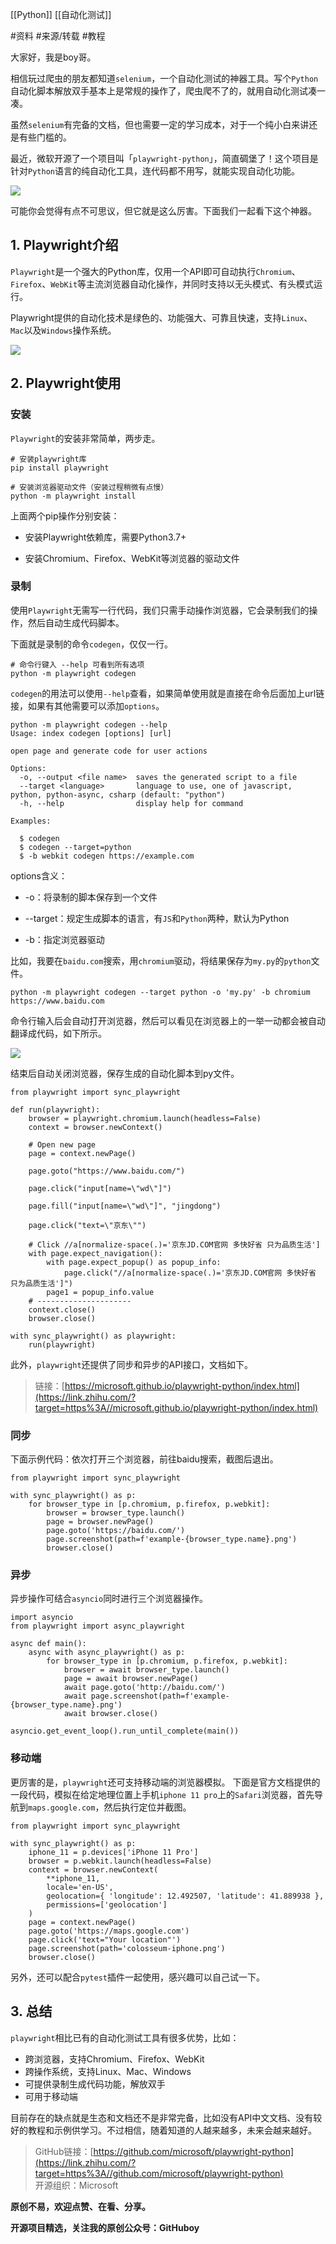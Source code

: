 [[Python]]
[[自动化测试]]


#资料 
#来源/转载 
#教程 

大家好，我是boy哥。

相信玩过爬虫的朋友都知道`selenium`，一个自动化测试的神器工具。写个`Python`自动化脚本解放双手基本上是常规的操作了，爬虫爬不了的，就用自动化测试凑一凑。

虽然`selenium`有完备的文档，但也需要一定的学习成本，对于一个纯小白来讲还是有些门槛的。

最近，微软开源了一个项目叫「`playwright-python`」，简直碉堡了！这个项目是针对`Python`语言的纯自动化工具，连代码都不用写，就能实现自动化功能。

![](https://pic1.zhimg.com/v2-93debcd9a93746fb10b1e74d8a0ae13c_b.jpg)

可能你会觉得有点不可思议，但它就是这么厉害。下面我们一起看下这个神器。

1\. Playwright介绍
----------------

`Playwright`是一个强大的Python库，仅用一个API即可自动执行`Chromium`、`Firefox`、`WebKit`等主流浏览器自动化操作，并同时支持以无头模式、有头模式运行。

Playwright提供的自动化技术是绿色的、功能强大、可靠且快速，支持`Linux`、`Mac`以及`Windows`操作系统。

  

![](https://pic4.zhimg.com/80/v2-81f3228d91e2c3b398c6474d1fafa60b_1440w.jpg)

2\. Playwright使用
----------------

### 安装

`Playwright`的安装非常简单，两步走。

```text
# 安装playwright库
pip install playwright

# 安装浏览器驱动文件（安装过程稍微有点慢）
python -m playwright install
```

上面两个pip操作分别安装：

-   安装Playwright依赖库，需要Python3.7+  
    
-   安装Chromium、Firefox、WebKit等浏览器的驱动文件  
    

### 录制

使用`Playwright`无需写一行代码，我们只需手动操作浏览器，它会录制我们的操作，然后自动生成代码脚本。

下面就是录制的命令`codegen`，仅仅一行。

```text
# 命令行键入 --help 可看到所有选项
python -m playwright codegen
```

`codegen`的用法可以使用`--help`查看，如果简单使用就是直接在命令后面加上url链接，如果有其他需要可以添加`options`。

```python3
python -m playwright codegen --help
Usage: index codegen [options] [url]

open page and generate code for user actions

Options:
  -o, --output <file name>  saves the generated script to a file
  --target <language>       language to use, one of javascript, python, python-async, csharp (default: "python")
  -h, --help                display help for command

Examples:

  $ codegen
  $ codegen --target=python
  $ -b webkit codegen https://example.com
```

options含义：

-   \-o：将录制的脚本保存到一个文件  
    
-   \--target：规定生成脚本的语言，有`JS`和`Python`两种，默认为Python  
    
-   \-b：指定浏览器驱动

比如，我要在`baidu.com`搜索，用`chromium`驱动，将结果保存为`my.py`的`python`文件。

```python3
python -m playwright codegen --target python -o 'my.py' -b chromium https://www.baidu.com
```

命令行输入后会自动打开浏览器，然后可以看见在浏览器上的一举一动都会被自动翻译成代码，如下所示。

![](https://pic2.zhimg.com/v2-2e4a3d1766b77c3374baeb95ac0429f1_b.jpg)

结束后自动关闭浏览器，保存生成的自动化脚本到py文件。

```python3
from playwright import sync_playwright

def run(playwright):
    browser = playwright.chromium.launch(headless=False)
    context = browser.newContext()

    # Open new page
    page = context.newPage()

    page.goto("https://www.baidu.com/")

    page.click("input[name=\"wd\"]")

    page.fill("input[name=\"wd\"]", "jingdong")

    page.click("text=\"京东\"")

    # Click //a[normalize-space(.)='京东JD.COM官网 多快好省 只为品质生活']
    with page.expect_navigation():
        with page.expect_popup() as popup_info:
            page.click("//a[normalize-space(.)='京东JD.COM官网 多快好省 只为品质生活']")
        page1 = popup_info.value
    # ---------------------
    context.close()
    browser.close()

with sync_playwright() as playwright:
    run(playwright)
```

此外，`playwright`还提供了同步和异步的API接口，文档如下。

> 链接：[https://microsoft.github.io/playwright-python/index.html](https://link.zhihu.com/?target=https%3A//microsoft.github.io/playwright-python/index.html)

### 同步

下面示例代码：依次打开三个浏览器，前往baidu搜索，截图后退出。

```python3
from playwright import sync_playwright

with sync_playwright() as p:
    for browser_type in [p.chromium, p.firefox, p.webkit]:
        browser = browser_type.launch()
        page = browser.newPage()
        page.goto('https://baidu.com/')
        page.screenshot(path=f'example-{browser_type.name}.png')
        browser.close()
```

### 异步

异步操作可结合`asyncio`同时进行三个浏览器操作。

```python3
import asyncio
from playwright import async_playwright

async def main():
    async with async_playwright() as p:
        for browser_type in [p.chromium, p.firefox, p.webkit]:
            browser = await browser_type.launch()
            page = await browser.newPage()
            await page.goto('http://baidu.com/')
            await page.screenshot(path=f'example-{browser_type.name}.png')
            await browser.close()

asyncio.get_event_loop().run_until_complete(main())
```

### 移动端

更厉害的是，`playwright`还可支持移动端的浏览器模拟。 下面是官方文档提供的一段代码，模拟在给定地理位置上手机`iphone 11 pro`上的`Safari`浏览器，首先导航到`maps.google.com`，然后执行定位并截图。

```python3
from playwright import sync_playwright

with sync_playwright() as p:
    iphone_11 = p.devices['iPhone 11 Pro']
    browser = p.webkit.launch(headless=False)
    context = browser.newContext(
        **iphone_11,
        locale='en-US',
        geolocation={ 'longitude': 12.492507, 'latitude': 41.889938 },
        permissions=['geolocation']
    )
    page = context.newPage()
    page.goto('https://maps.google.com')
    page.click('text="Your location"')
    page.screenshot(path='colosseum-iphone.png')
    browser.close()
```

另外，还可以配合`pytest`插件一起使用，感兴趣可以自己试一下。

3\. 总结
------

`playwright`相比已有的自动化测试工具有很多优势，比如： 

-   跨浏览器，支持Chromium、Firefox、WebKit 
-   跨操作系统，支持Linux、Mac、Windows 
-   可提供录制生成代码功能，解放双手 
-   可用于移动端

目前存在的缺点就是生态和文档还不是非常完备，比如没有API中文文档、没有较好的教程和示例供学习。不过相信，随着知道的人越来越多，未来会越来越好。

> GitHub链接：[https://github.com/microsoft/playwright-python](https://link.zhihu.com/?target=https%3A//github.com/microsoft/playwright-python)  
> 开源组织：Microsoft

**原创不易，欢迎点赞、在看、分享。**

**开源项目精选，关注我的原创公众号：GitHuboy**